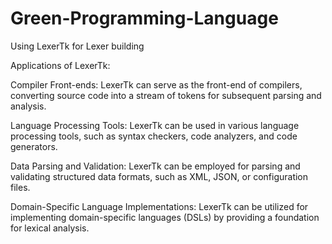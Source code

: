 # Green-Programming-Language

Using LexerTk for Lexer building

Applications of LexerTk:

Compiler Front-ends: LexerTk can serve as the front-end of compilers, converting source code into a stream of tokens for subsequent parsing and analysis.

Language Processing Tools: LexerTk can be used in various language processing tools, such as syntax checkers, code analyzers, and code generators.

Data Parsing and Validation: LexerTk can be employed for parsing and validating structured data formats, such as XML, JSON, or configuration files.

Domain-Specific Language Implementations: LexerTk can be utilized for implementing domain-specific languages (DSLs) by providing a foundation for lexical analysis.
